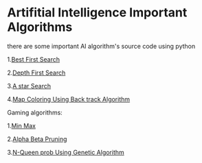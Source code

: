 # Artifitial Intelligence Important Algorithms

there are some important AI algorithm's source code using python

1.[Best First Search](https://github.com/zdmohib/Artificial-Intelligence-Important-Algorithms/blob/master/BFS.py)

2.[Depth First Search](https://github.com/zdmohib/Artificial-Intelligence-Important-Algorithms/blob/master/DFS.py)

3.[A star Search](https://github.com/zdmohib/Artificial-Intelligence-Important-Algorithms/blob/master/A%20Star%20Search%20Algo.py)

4.[Map Coloring Using Back track Algorithm](https://github.com/zdmohib/Artificial-Intelligence-Important-Algorithms/blob/master/Map%20Cologing%20Backtrack%20Algo.py)


Gaming algorithms:

1.[Min Max](https://github.com/zdmohib/Artificial-Intelligence-Important-Algorithms/blob/master/Min%20Max%20Gaming%20%20Algo.py)

2.[Alpha Beta Pruning](hhttps://github.com/zdmohib/Artificial-Intelligence-Important-Algorithms/blob/master/appha%20beta%20pruning%20Gaming%20Algo.py)

3.[N-Queen prob Using Genetic Algorithm](https://github.com/zdmohib/Artificial-Intelligence-Important-Algorithms/blob/master/N-QueenGeneticAlgo.py)








